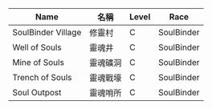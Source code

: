 | Name                          | 名稱             | Level | Race       |
|-------------------------------|------------------|-------|------------|
| SoulBinder Village            | 修靈村           | C     | SoulBinder |
| Well of Souls                 | 靈魂井           | C     | SoulBinder |
| Mine of Souls                 | 靈魂礦洞         | C     | SoulBinder |
| Trench of Souls               | 靈魂戰壕         | C     | SoulBinder |
| Soul Outpost                  | 靈魂哨所         | C     | SoulBinder |
